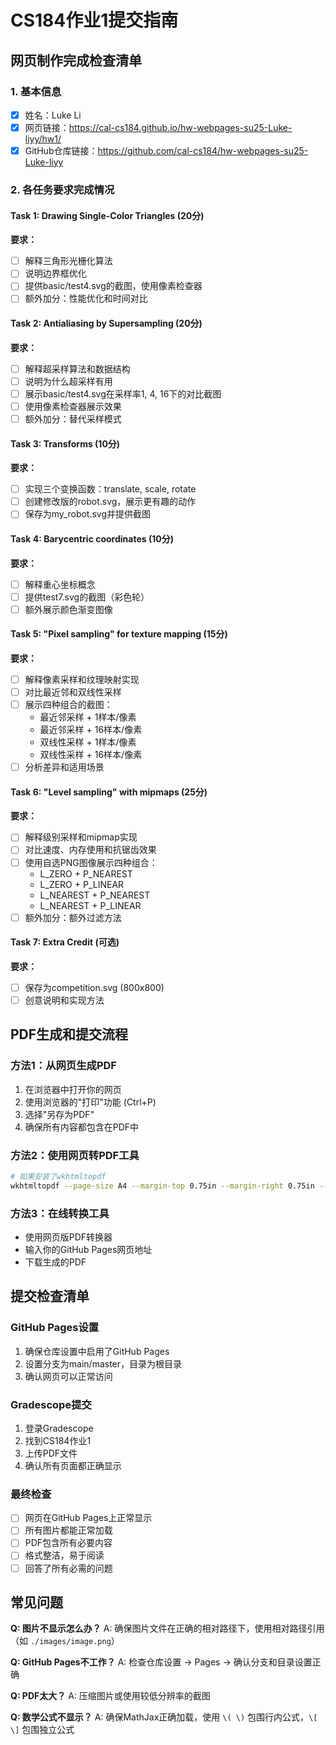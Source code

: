 # CS184作业1提交指南

## 网页制作完成检查清单

### 1. 基本信息
- [x] 姓名：Luke Li
- [x] 网页链接：https://cal-cs184.github.io/hw-webpages-su25-Luke-liyy/hw1/
- [x] GitHub仓库链接：https://github.com/cal-cs184/hw-webpages-su25-Luke-liyy

### 2. 各任务要求完成情况

#### Task 1: Drawing Single-Color Triangles (20分)
**要求：**
- [ ] 解释三角形光栅化算法
- [ ] 说明边界框优化
- [ ] 提供basic/test4.svg的截图，使用像素检查器
- [ ] 额外加分：性能优化和时间对比

#### Task 2: Antialiasing by Supersampling (20分)
**要求：**
- [ ] 解释超采样算法和数据结构
- [ ] 说明为什么超采样有用
- [ ] 展示basic/test4.svg在采样率1, 4, 16下的对比截图
- [ ] 使用像素检查器展示效果
- [ ] 额外加分：替代采样模式

#### Task 3: Transforms (10分)
**要求：**
- [ ] 实现三个变换函数：translate, scale, rotate
- [ ] 创建修改版的robot.svg，展示更有趣的动作
- [ ] 保存为my_robot.svg并提供截图

#### Task 4: Barycentric coordinates (10分)
**要求：**
- [ ] 解释重心坐标概念
- [ ] 提供test7.svg的截图（彩色轮）
- [ ] 额外展示颜色渐变图像

#### Task 5: "Pixel sampling" for texture mapping (15分)
**要求：**
- [ ] 解释像素采样和纹理映射实现
- [ ] 对比最近邻和双线性采样
- [ ] 展示四种组合的截图：
  - 最近邻采样 + 1样本/像素
  - 最近邻采样 + 16样本/像素  
  - 双线性采样 + 1样本/像素
  - 双线性采样 + 16样本/像素
- [ ] 分析差异和适用场景

#### Task 6: "Level sampling" with mipmaps (25分)
**要求：**
- [ ] 解释级别采样和mipmap实现
- [ ] 对比速度、内存使用和抗锯齿效果
- [ ] 使用自选PNG图像展示四种组合：
  - L_ZERO + P_NEAREST
  - L_ZERO + P_LINEAR  
  - L_NEAREST + P_NEAREST
  - L_NEAREST + P_LINEAR
- [ ] 额外加分：额外过滤方法

#### Task 7: Extra Credit (可选)
**要求：**
- [ ] 保存为competition.svg (800x800)
- [ ] 创意说明和实现方法

## PDF生成和提交流程

### 方法1：从网页生成PDF
1. 在浏览器中打开你的网页
2. 使用浏览器的"打印"功能 (Ctrl+P)
3. 选择"另存为PDF"
4. 确保所有内容都包含在PDF中

### 方法2：使用网页转PDF工具
```bash
# 如果安装了wkhtmltopdf
wkhtmltopdf --page-size A4 --margin-top 0.75in --margin-right 0.75in --margin-bottom 0.75in --margin-left 0.75in index.html homework1.pdf
```

### 方法3：在线转换工具
- 使用网页版PDF转换器
- 输入你的GitHub Pages网页地址
- 下载生成的PDF

## 提交检查清单

### GitHub Pages设置
1. 确保仓库设置中启用了GitHub Pages
2. 设置分支为main/master，目录为根目录
3. 确认网页可以正常访问

### Gradescope提交
1. 登录Gradescope
2. 找到CS184作业1
3. 上传PDF文件
4. 确认所有页面都正确显示

### 最终检查
- [ ] 网页在GitHub Pages上正常显示
- [ ] 所有图片都能正常加载
- [ ] PDF包含所有必要内容
- [ ] 格式整洁，易于阅读
- [ ] 回答了所有必需的问题

## 常见问题

**Q: 图片不显示怎么办？**
A: 确保图片文件在正确的相对路径下，使用相对路径引用（如 `./images/image.png`）

**Q: GitHub Pages不工作？**
A: 检查仓库设置 -> Pages -> 确认分支和目录设置正确

**Q: PDF太大？**
A: 压缩图片或使用较低分辨率的截图

**Q: 数学公式不显示？**
A: 确保MathJax正确加载，使用 `\( \)` 包围行内公式，`\[ \]` 包围独立公式 